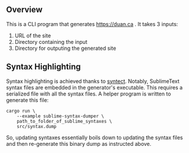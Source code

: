## Overview

This is a CLI program that generates https://duan.ca . It takes 3 inputs:

1. URL of the site
2. Directory containing the input
3. Directory for outputing the generated site

## Syntax Highlighting

Syntax highlighting is achieved thanks to [syntect][]. Notably, SublimeText
syntax files are embedded in the generator's executable. This requires
a serialized file with all the syntax files. A helper program is written to
generate this file:

```
cargo run \
    --example sublime-syntax-dumper \
    path_to_folder_of_sublime_syntaxes \
    src/syntax.dump
```

So, updating syntaxes essentially boils down to updating the syntax files and
then re-generate this binary dump as instructed above.

[syntect]: https://github.com/trishume/syntect

